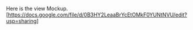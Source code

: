 Here is the view Mockup.
[https://docs.google.com/file/d/0B3HY2LeaaBrYcEtOMkF0YUNtNVU/edit?usp=sharing]
